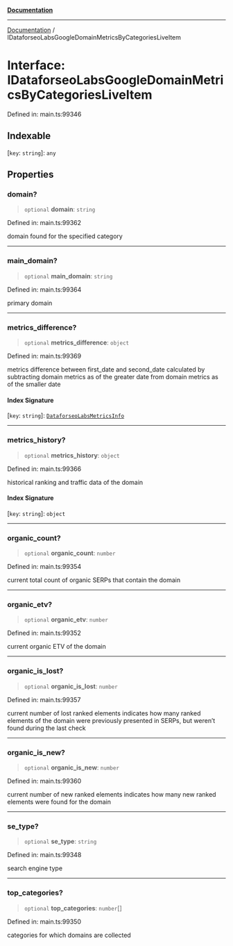 [**Documentation**](../README.md)

***

[Documentation](../README.md) / IDataforseoLabsGoogleDomainMetricsByCategoriesLiveItem

# Interface: IDataforseoLabsGoogleDomainMetricsByCategoriesLiveItem

Defined in: main.ts:99346

## Indexable

\[`key`: `string`\]: `any`

## Properties

### domain?

> `optional` **domain**: `string`

Defined in: main.ts:99362

domain found for the specified category

***

### main\_domain?

> `optional` **main\_domain**: `string`

Defined in: main.ts:99364

primary domain

***

### metrics\_difference?

> `optional` **metrics\_difference**: `object`

Defined in: main.ts:99369

metrics difference between first_date and second_date
calculated by subtracting domain metrics as of the greater date from domain metrics as of the smaller date

#### Index Signature

\[`key`: `string`\]: [`DataforseoLabsMetricsInfo`](../classes/DataforseoLabsMetricsInfo.md)

***

### metrics\_history?

> `optional` **metrics\_history**: `object`

Defined in: main.ts:99366

historical ranking and traffic data of the domain

#### Index Signature

\[`key`: `string`\]: `object`

***

### organic\_count?

> `optional` **organic\_count**: `number`

Defined in: main.ts:99354

current total count of organic SERPs that contain the domain

***

### organic\_etv?

> `optional` **organic\_etv**: `number`

Defined in: main.ts:99352

current organic ETV of the domain

***

### organic\_is\_lost?

> `optional` **organic\_is\_lost**: `number`

Defined in: main.ts:99357

current number of lost ranked elements
indicates how many ranked elements of the domain were previously presented in SERPs, but weren’t found during the last check

***

### organic\_is\_new?

> `optional` **organic\_is\_new**: `number`

Defined in: main.ts:99360

current number of new ranked elements
indicates how many new ranked elements were found for the domain

***

### se\_type?

> `optional` **se\_type**: `string`

Defined in: main.ts:99348

search engine type

***

### top\_categories?

> `optional` **top\_categories**: `number`[]

Defined in: main.ts:99350

categories for which domains are collected
